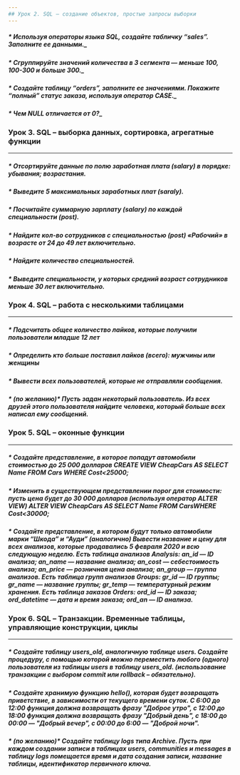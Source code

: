 ```yaml
---
## Урок 2. SQL – создание объектов, простые запросы выборки
---
```

##### * Используя операторы языка SQL, создайте табличку “sales”. Заполните ее данными._
##### * Сгруппируйте значений количества в 3 сегмента — меньше 100, 100-300 и больше 300._
##### * Создайте таблицу “orders”, заполните ее значениями. Покажите “полный” статус заказа, используя оператор CASE._
##### * Чем NULL отличается от 0?_


### Урок 3. SQL – выборка данных, сортировка, агрегатные функции
---
##### * Отсортируйте данные по полю заработная плата (salary) в порядке: убывания; возрастания.
##### * Выведите 5 максимальных заработных плат (saraly).
##### * Посчитайте суммарную зарплату (salary) по каждой специальности (роst).
##### * Найдите кол-во сотрудников с специальностью (post) «Рабочий» в возрасте от 24 до 49 лет включительно.
##### * Найдите количество специальностей.
##### * Выведите специальности, у которых средний возраст сотрудников меньше 30 лет включительно.


### Урок 4. SQL – работа с несколькими таблицами
---
##### * Подсчитать общее количество лайков, которые получили пользователи младше 12 лет
##### * Определить кто больше поставил лайков (всего): мужчины или женщины
##### * Вывести всех пользователей, которые не отправляли сообщения.
##### * (по желанию)* Пусть задан некоторый пользователь. Из всех друзей этого пользователя найдите человека, который больше всех написал ему сообщений.

### Урок 5. SQL – оконные функции
---
##### * Создайте представление, в которое попадут автомобили стоимостью до 25 000 долларов CREATE VIEW CheapCars AS SELECT Name FROM Cars WHERE Cost<25000;
##### * Изменить в существующем представлении порог для стоимости: пусть цена будет до 30 000 долларов (используя оператор ALTER VIEW) ALTER VIEW CheapCars AS SELECT Name FROM CarsWHERE Cost<30000;
##### * Создайте представление, в котором будут только автомобили марки “Шкода” и “Ауди” (аналогично) Вывести название и цену для всех анализов, которые продавались 5 февраля 2020 и всю следующую неделю. Есть таблица анализов Analysis: an_id — ID анализа; an_name — название анализа; an_cost — себестоимость анализа; an_price — розничная цена анализа; an_group — группа анализов. Есть таблица групп анализов Groups: gr_id — ID группы; gr_name — название группы; gr_temp — температурный режим хранения. Есть таблица заказов Orders: ord_id — ID заказа; ord_datetime — дата и время заказа; ord_an — ID анализа.

### Урок 6. SQL – Транзакции. Временные таблицы, управляющие конструкции, циклы
---
##### * Создайте таблицу users_old, аналогичную таблице users. Создайте процедуру, с помощью которой можно переместить любого (одного) пользователя из таблицы users в таблицу users_old. (использование транзакции с выбором commit или rollback – обязательно).
##### * Создайте хранимую функцию hello(), которая будет возвращать приветствие, в зависимости от текущего времени суток. С 6:00 до 12:00 функция должна возвращать фразу "Доброе утро", с 12:00 до 18:00 функция должна возвращать фразу "Добрый день", с 18:00 до 00:00 — "Добрый вечер", с 00:00 до 6:00 — "Доброй ночи".
##### * (по желанию)* Создайте таблицу logs типа Archive. Пусть при каждом создании записи в таблицах users, communities и messages в таблицу logs помещается время и дата создания записи, название таблицы, идентификатор первичного ключа.
